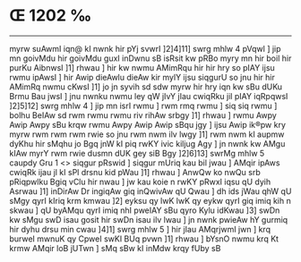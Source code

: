 # Œ 1202 ‰
---
myrw suAwmI iqn@ kI nwnk hir pYj svwrI ]2]4]11] swrg mhlw 4
pVqwl ] jip mn goivMdu hir goivMdu guxI inDwnu sB isRsit kw pRBo myry mn
hir boil hir purKu AibnwsI ]1] rhwau ] hir kw nwmu AMimRqu hir hir
hry so pIAY ijsu rwmu ipAwsI ] hir Awip dieAwlu dieAw kir mylY ijsu
siqgurU so jnu hir hir AMimRq nwmu cKwsI ]1] jo jn syvih sd sdw myrw
hir hry iqn kw sBu dUKu Brmu Bau jwsI ] jnu nwnku nwmu ley qW jIvY jIau
cwiqRku jil pIAY iqRpqwsI ]2]5]12] swrg mhlw 4 ] jip mn isrI rwmu
] rwm rmq rwmu ] siq siq rwmu ] bolhu BeIAw sd rwm rwmu rwmu riv
rihAw srbgy ]1] rhwau ] rwmu Awpy Awip Awpy sBu krqw rwmu Awpy Awip
Awip sBqu jgy ] ijsu Awip ik®pw kry myrw rwm rwm rwm rwie so jnu rwm
nwm ilv lwgy ]1] rwm nwm kI aupmw dyKhu hir sMqhu jo Bgq jnW kI
piq rwKY ivic kiljug Agy ] jn nwnk kw AMgu kIAw myrY rwm rwie dusmn
dUK gey siB Bgy ]2]6]13]
swrMg mhlw 5 caupdy Gru 1 <> siqgur pRswid ]
siqgur mUriq kau bil jwau ] AMqir ipAws cwiqRk ijau jl kI sPl
drsnu kid pWau ]1] rhwau ] AnwQw ko nwQu srb pRiqpwlku Bgiq vClu
hir nwau ] jw kau koie n rwKY pRwxI iqsu qU dyih Asrwau ]1] inDirAw
Dr ingiqAw giq inQwivAw qU Qwau ] dh ids jWau qhW qU sMgy qyrI
kIriq krm kmwau ]2] eyksu qy lwK lwK qy eykw qyrI giq imiq kih n
skwau ] qU byAMqu qyrI imiq nhI pweIAY sBu qyro Kylu idKwau ]3] swDn kw
sMgu swD isau gosit hir swDn isau ilv lwau ] jn nwnk pwieAw hY
gurmiq hir dyhu drsu min cwau ]4]1] swrg mhlw 5 ] hir jIau
AMqrjwmI jwn ] krq burweI mwnuK qy CpweI swKI BUq pvwn ]1] rhwau ]
bYsnO nwmu krq Kt krmw AMqir loB jUTwn ] sMq sBw kI inMdw krqy fUby
sB
####
